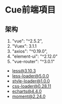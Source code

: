 # Cue前端項目

## 架构
1. "vue": "^2.5.2",
2. "Vuex": 3.1.1
3. "axios": "^0.19.0",
4. "element-ui": "^2.12.0"
5. "vue-router": "^3.0.1"

+ less@3.10.3
+ less-loader@5.0.0
+ style-loader@1.0.0
+ css-loader@0.28.11
+ echarts@4.4.0
+ moment@2.24.0
